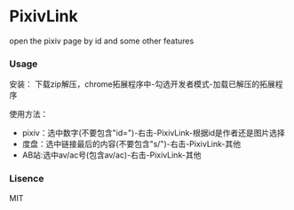 # PixivLink
open the pixiv page by id and some other features

### Usage
安装：
下载zip解压，chrome拓展程序中-勾选开发者模式-加载已解压的拓展程序

使用方法：
- pixiv：选中数字(不要包含"id=")-右击-PixivLink-根据id是作者还是图片选择
- 度盘：选中链接最后的内容(不要包含"s/")-右击-PixivLink-其他
- AB站:选中av/ac号(包含av/ac)-右击-PixivLink-其他

### Lisence
MIT
